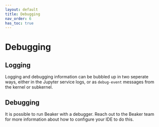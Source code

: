 ```yaml
---
layout: default
title: Debugging
nav_order: 6
has_toc: true
---
```


# Debugging

## Logging

Logging and debugging information can be bubbled up in two seperate ways, either
in the Jupyter service logs, or as `debug-event` messages from the kernel or
subkernel.

## Debugging

It is possible to run Beaker with a debugger. Reach out to the Beaker team for more information about how to configure your IDE to do this.
